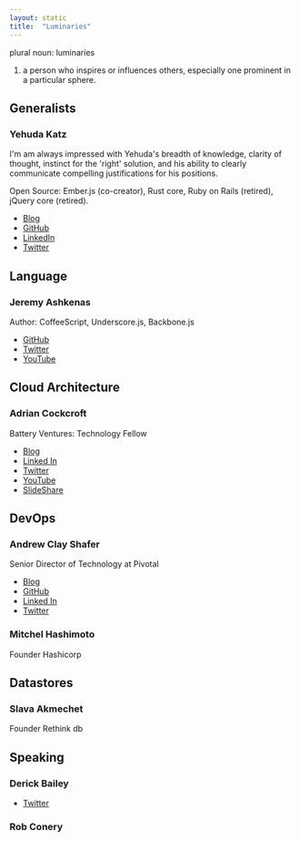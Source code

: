 ```yaml
---
layout: static
title:  "Luminaries"
---
```



plural noun: luminaries

1. a person who inspires or influences others, especially one prominent in a particular sphere.

## Generalists

### Yehuda Katz

I'm am always impressed with Yehuda's breadth of knowledge, clarity of thought, instinct for the 'right' solution, and his ability to clearly communicate compelling justifications for his positions.

Open Source: Ember.js (co-creator), Rust core, Ruby on Rails (retired), jQuery core (retired).

- [Blog](http://yehudakatz.com/)
- [GitHub](https://github.com/wycats)
- [LinkedIn](https://www.linkedin.com/in/yehudakatz)
- [Twitter](https://twitter.com/wycats)

## Language

### Jeremy Ashkenas

Author: CoffeeScript, Underscore.js, Backbone.js

- [GitHub](https://github.com/jashkenas)
- [Twitter](https://twitter.com/jashkenas?ref_src=twsrc%5Egoogle%7Ctwcamp%5Eserp%7Ctwgr%5Eauthor)
- [YouTube](https://www.youtube.com/results?search_query=jeremy+ashkenas)


## Cloud Architecture

### Adrian Cockcroft

Battery Ventures: Technology Fellow

- [Blog](http://perfcap.blogspot.com)
- [Linked In](https://www.linkedin.com/in/adriancockcroft)
- [Twitter](https://twitter.com/adrianco?ref_src=twsrc%5Egoogle%7Ctwcamp%5Eserp%7Ctwgr%5Eauthor)
- [YouTube](https://www.youtube.com/results?search_query=Adrian+Cockcroft)
- [SlideShare](http://www.slideshare.net/adrianco)

## DevOps

### Andrew Clay Shafer

Senior Director of Technology at Pivotal

- [Blog](https://angel.co/littleidea)
- [GitHub](https://github.com/littleidea)
- [Linked In](https://www.linkedin.com/in/andrewclayshafer)
- [Twitter](https://twitter.com/littleidea)

### Mitchel Hashimoto

Founder Hashicorp

## Datastores

### Slava Akmechet

Founder Rethink db

## Speaking

### Derick Bailey

- [Twitter](https://twitter.com/derickbailey?ref_src=twsrc%5Egoogle%7Ctwcamp%5Eserp%7Ctwgr%5Eauthor)

### Rob Conery

